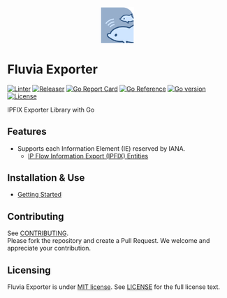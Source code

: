 <p align="center">
<img src="https://github.com/nttcom/fluvia/blob/main/docs/figures/fluvia.png" alt="Fluvia Exporter" width="15%">
</p>

# Fluvia Exporter

[![Linter](https://github.com/nttcom/fluvia/actions/workflows/ci.yml/badge.svg)](https://github.com/nttcom/fluvia/actions)
[![Releaser](https://github.com/nttcom/fluvia/actions/workflows/release.yml/badge.svg)](https://github.com/nttcom/fluvia/actions)
[![Go Report Card](https://goreportcard.com/badge/nttcom/fluvia)](https://goreportcard.com/report/github.com/nttcom/fluvia) 
[![Go Reference](https://pkg.go.dev/badge/github.com/nttcom/fluvia.svg)](https://pkg.go.dev/github.com/nttcom/fluvia)
[![Go version](https://img.shields.io/github/go-mod/go-version/nttcom/fluvia)](https://go.dev/)
[![License](https://img.shields.io/badge/license-MIT-blue)](LICENSE)

IPFIX Exporter Library with Go

## Features
* Supports each Information Element (IE) reserved by IANA.
    * [IP Flow Information Export (IPFIX) Entities](https://www.iana.org/assignments/ipfix/ipfix.xhtml)

## Installation & Use
* [Getting Started](docs/sources/getting-started.md)

## Contributing
See [CONTRIBUTING](https://github.com/nttcom/fluvia/blob/main/CONTRIBUTING.md).  
Please fork the repository and create a Pull Request.
We welcome and appreciate your contribution.

## Licensing
Fluvia Exporter is under [MIT license](https://en.wikipedia.org/wiki/MIT_License). 
See [LICENSE](https://github.com/nttcom/fluvia/blob/master/LICENSE) for the full license text.
